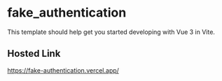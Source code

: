 # fake_authentication

This template should help get you started developing with Vue 3 in Vite.

## Hosted Link
https://fake-authentication.vercel.app/

